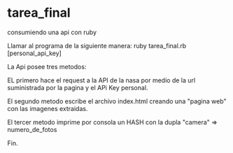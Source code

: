# tarea_final
consumiendo una api con ruby

Llamar al programa de la siguiente manera:
ruby tarea_final.rb [personal_api_key]

La Api posee tres metodos:

EL primero hace el request a la API de la nasa por medio de la url suministrada por la pagina y el APi Key personal.

El segundo metodo escribe el archivo index.html creando una "pagina web" con las imagenes extraidas.

El tercer metodo imprime por consola un HASH con la dupla "camera" => numero_de_fotos

Fin.
